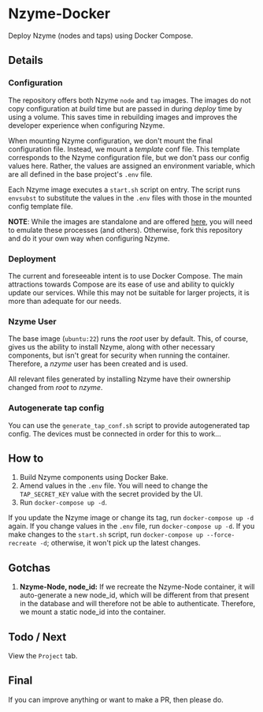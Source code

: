 # Nzyme-Docker

Deploy Nzyme (nodes and taps) using Docker Compose.

## Details

### Configuration
The repository offers both Nzyme `node` and `tap` images. The images do not copy configuration at *build* time but are passed in during *deploy* time by using a volume. This saves time in rebuilding images and improves the developer experience when configuring Nzyme.

When mounting Nzyme configuration, we don't mount the final configuration file. Instead, we mount a *template* conf file. This template corresponds to the Nzyme configuration file, but we don't pass our config values here. Rather, the values are assigned an environment variable, which are all defined in the base project's `.env` file.

Each Nzyme image executes a `start.sh` script on entry. The script runs `envsubst` to substitute the values in the `.env` files with those in the mounted config template file.

**NOTE**: While the images are standalone and are offered <a href='https://hub.docker.com/u/randomguyoninternet'>here</a>, you will need to emulate these processes (and others). Otherwise, fork this repository and do it your own way when configuring Nzyme.

### Deployment
The current and foreseeable intent is to use Docker Compose. The main attractions towards Compose are its ease of use and ability to quickly update our services. While this may not be suitable for larger projects, it is more than adequate for our needs.

### Nzyme User
The base image (`ubuntu:22`) runs the *root* user by default. This, of course, gives us the ability to install Nzyme, along with other necessary components, but isn't great for security when running the container. Therefore, a *nzyme* user has been created and is used.

All relevant files generated by installing Nzyme have their ownership changed from *root* to *nzyme*.


### Autogenerate tap config 
You can use the `generate_tap_conf.sh` script to provide autogenerated tap config. The devices must be connected in order for this to work...

## How to

1. Build Nzyme components using Docker Bake.
2. Amend values in the `.env` file. You will need to change the `TAP_SECRET_KEY` value with the secret provided by the UI.
3. Run `docker-compose up -d`.

If you update the Nzyme image or change its tag, run `docker-compose up -d` again. If you change values in the `.env` file, run `docker-compose up -d`. If you make changes to the `start.sh` script, run `docker-compose up --force-recreate -d`; otherwise, it won't pick up the latest changes.

## Gotchas

1. **Nzyme-Node, node_id:** If we recreate the Nzyme-Node container, it will auto-generate a new node_id, which will be different from that present in the database and will therefore not be able to authenticate. Therefore, we mount a static node_id into the container.

## Todo / Next
View the `Project` tab.

## Final
If you can improve anything or want to make a PR, then please do.